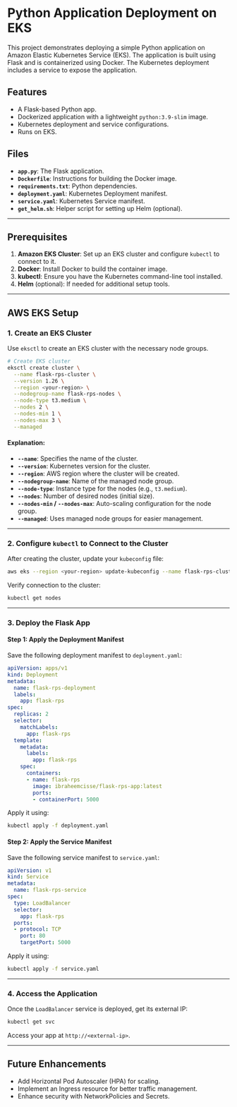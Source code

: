 # Python Application Deployment on EKS

This project demonstrates deploying a simple Python application on Amazon Elastic Kubernetes Service (EKS). The application is built using Flask and is containerized using Docker. The Kubernetes deployment includes a service to expose the application.

## Features
- A Flask-based Python app.
- Dockerized application with a lightweight `python:3.9-slim` image.
- Kubernetes deployment and service configurations.
- Runs on EKS.

## Files

- **`app.py`**: The Flask application.
- **`Dockerfile`**: Instructions for building the Docker image.
- **`requirements.txt`**: Python dependencies.
- **`deployment.yaml`**: Kubernetes Deployment manifest.
- **`service.yaml`**: Kubernetes Service manifest.
- **`get_helm.sh`**: Helper script for setting up Helm (optional).

---

## Prerequisites

1. **Amazon EKS Cluster**: Set up an EKS cluster and configure `kubectl` to connect to it.
2. **Docker**: Install Docker to build the container image.
3. **kubectl**: Ensure you have the Kubernetes command-line tool installed.
4. **Helm** (optional): If needed for additional setup tools.

---

## AWS EKS Setup

### 1. Create an EKS Cluster

Use `eksctl` to create an EKS cluster with the necessary node groups.

```bash
# Create EKS cluster
eksctl create cluster \
  --name flask-rps-cluster \
  --version 1.26 \
  --region <your-region> \
  --nodegroup-name flask-rps-nodes \
  --node-type t3.medium \
  --nodes 2 \
  --nodes-min 1 \
  --nodes-max 3 \
  --managed
```

#### Explanation:
- **`--name`**: Specifies the name of the cluster.
- **`--version`**: Kubernetes version for the cluster.
- **`--region`**: AWS region where the cluster will be created.
- **`--nodegroup-name`**: Name of the managed node group.
- **`--node-type`**: Instance type for the nodes (e.g., `t3.medium`).
- **`--nodes`**: Number of desired nodes (initial size).
- **`--nodes-min` / `--nodes-max`**: Auto-scaling configuration for the node group.
- **`--managed`**: Uses managed node groups for easier management.

---

### 2. Configure `kubectl` to Connect to the Cluster

After creating the cluster, update your `kubeconfig` file:

```bash
aws eks --region <your-region> update-kubeconfig --name flask-rps-cluster
```

Verify connection to the cluster:

```bash
kubectl get nodes
```

---

### 3. Deploy the Flask App

#### Step 1: Apply the Deployment Manifest

Save the following deployment manifest to `deployment.yaml`:

```yaml
apiVersion: apps/v1
kind: Deployment
metadata:
  name: flask-rps-deployment
  labels:
    app: flask-rps
spec:
  replicas: 2
  selector:
    matchLabels:
      app: flask-rps
  template:
    metadata:
      labels:
        app: flask-rps
    spec:
      containers:
      - name: flask-rps
        image: ibraheemcisse/flask-rps-app:latest
        ports:
        - containerPort: 5000
```

Apply it using:

```bash
kubectl apply -f deployment.yaml
```

#### Step 2: Apply the Service Manifest

Save the following service manifest to `service.yaml`:

```yaml
apiVersion: v1
kind: Service
metadata:
  name: flask-rps-service
spec:
  type: LoadBalancer
  selector:
    app: flask-rps
  ports:
  - protocol: TCP
    port: 80
    targetPort: 5000
```

Apply it using:

```bash
kubectl apply -f service.yaml
```

---

### 4. Access the Application

Once the `LoadBalancer` service is deployed, get its external IP:

```bash
kubectl get svc
```

Access your app at `http://<external-ip>`.

---

## Future Enhancements
- Add Horizontal Pod Autoscaler (HPA) for scaling.
- Implement an Ingress resource for better traffic management.
- Enhance security with NetworkPolicies and Secrets.
